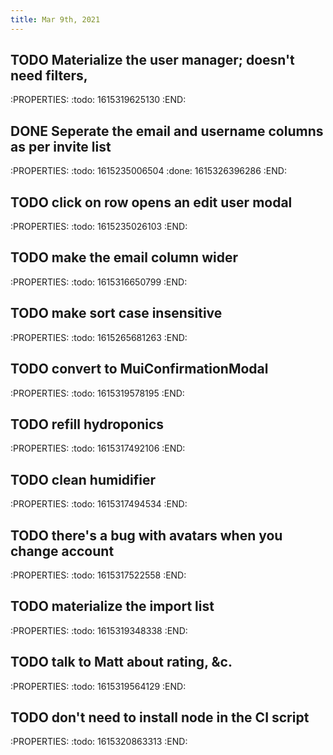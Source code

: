 ```yaml
---
title: Mar 9th, 2021
---
```


## TODO Materialize the user manager; doesn't need filters,
:PROPERTIES:
:todo: 1615319625130
:END:
## DONE Seperate the email and username columns as per invite list
:PROPERTIES:
:todo: 1615235006504
:done: 1615326396286
:END:
## TODO click on row opens an edit user modal
:PROPERTIES:
:todo: 1615235026103
:END:
## TODO make the email column wider
:PROPERTIES:
:todo: 1615316650799
:END:
## TODO make sort case insensitive
:PROPERTIES:
:todo: 1615265681263
:END:
## TODO convert to MuiConfirmationModal
:PROPERTIES:
:todo: 1615319578195
:END:
## TODO refill hydroponics
:PROPERTIES:
:todo: 1615317492106
:END:
## TODO clean humidifier
:PROPERTIES:
:todo: 1615317494534
:END:
## TODO there's a bug with avatars when you change account
:PROPERTIES:
:todo: 1615317522558
:END:
## TODO materialize the import list
:PROPERTIES:
:todo: 1615319348338
:END:
## TODO talk to Matt about rating, &c.
:PROPERTIES:
:todo: 1615319564129
:END:
## TODO don't need to install node in the CI script
:PROPERTIES:
:todo: 1615320863313
:END:
